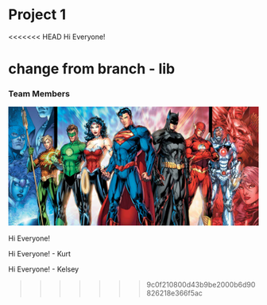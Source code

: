 # Project 1

<<<<<<< HEAD
Hi Everyone!

change from branch - lib
=======
### Team Members

![](Images/justice_league.jpg)

Hi Everyone!



Hi Everyone! - Kurt



Hi Everyone! - Kelsey 
>>>>>>> 9c0f210800d43b9be2000b6d90826218e366f5ac
